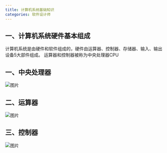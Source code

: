 ```yaml
---
title: 计算机系统基础知识
categories: 软件设计师
---
```

## 一、计算机系统硬件基本组成
计算机系统是由硬件和软件组成的，硬件由运算器、控制器、存储器、输入、输出设备5大部件组成。
运算器和控制器被称为中央处理器CPU

## 一、中央处理器
![图片](WX20230403-203911@2x.png)

## 二、运算器
![图片](WX20230403-204052@2x.png)

## 三、控制器
![图片](WX20230403-204215@2x.png)
